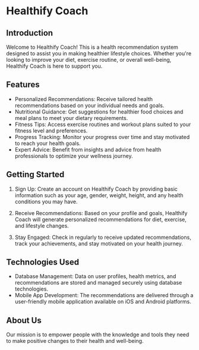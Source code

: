 # Healthify Coach

## Introduction

Welcome to Healthify Coach! This is a health recommendation system designed to assist you in making healthier lifestyle choices. Whether you're looking to improve your diet, exercise routine, or overall well-being, Healthify Coach is here to support you.

## Features

- Personalized Recommendations: Receive tailored health recommendations based on your individual needs and goals.
- Nutritional Guidance: Get suggestions for healthier food choices and meal plans to meet your dietary requirements.
- Fitness Tips: Access exercise routines and workout plans suited to your fitness level and preferences.
- Progress Tracking: Monitor your progress over time and stay motivated to reach your health goals.
- Expert Advice: Benefit from insights and advice from health professionals to optimize your wellness journey.

## Getting Started

1. Sign Up: Create an account on Healthify Coach by providing basic information such as your age, gender, weight, height, and any health conditions you may have.

2. Receive Recommendations: Based on your profile and goals, Healthify Coach will generate personalized recommendations for diet, exercise, and lifestyle changes.

3. Stay Engaged: Check in regularly to receive updated recommendations, track your achievements, and stay motivated on your health journey.

## Technologies Used

- Database Management: Data on user profiles, health metrics, and recommendations are stored and managed securely using database technologies.
- Mobile App Development: The recommendations are delivered through a user-friendly mobile application available on iOS and Android platforms.


## About Us

Our mission is to empower people with the knowledge and tools they need to make positive changes to their health and well-being.


